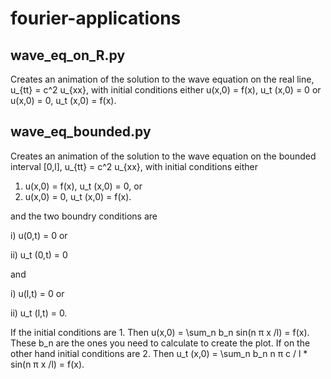 # fourier-applications

## wave_eq_on_R.py

Creates an animation of the solution to the wave equation on the real line, 
u_{tt} = c^2 u_{xx},
with initial conditions either 
u(x,0) = f(x), u_t (x,0) = 0
or
u(x,0) = 0, u_t (x,0) = f(x).

## wave_eq_bounded.py

Creates an animation of the solution to the wave equation on the bounded interval [0,l],
u_{tt} = c^2 u_{xx},
with initial conditions either
1. u(x,0) = f(x), u_t (x,0) = 0, or
2. u(x,0) = 0, u_t (x,0) = f(x).

and the two boundry conditions are

i) u(0,t) = 0 or

ii) u_t (0,t) = 0

and

i) u(l,t) = 0 or

ii) u_t (l,t) = 0.

If the initial conditions are 1.
Then u(x,0) = \sum_n b_n sin(n π x /l) = f(x). 
These b_n are the ones you need to calculate to create the plot. 
If on the other hand initial conditions are 2.
Then u_t (x,0) = \sum_n b_n n π c / l * sin(n π x /l) = f(x). 



